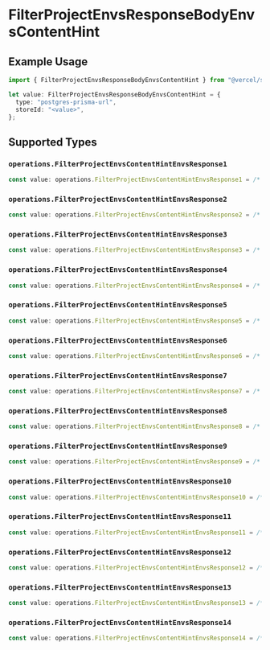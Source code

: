 # FilterProjectEnvsResponseBodyEnvsContentHint

## Example Usage

```typescript
import { FilterProjectEnvsResponseBodyEnvsContentHint } from "@vercel/sdk/models/operations/filterprojectenvs.js";

let value: FilterProjectEnvsResponseBodyEnvsContentHint = {
  type: "postgres-prisma-url",
  storeId: "<value>",
};
```

## Supported Types

### `operations.FilterProjectEnvsContentHintEnvsResponse1`

```typescript
const value: operations.FilterProjectEnvsContentHintEnvsResponse1 = /* values here */
```

### `operations.FilterProjectEnvsContentHintEnvsResponse2`

```typescript
const value: operations.FilterProjectEnvsContentHintEnvsResponse2 = /* values here */
```

### `operations.FilterProjectEnvsContentHintEnvsResponse3`

```typescript
const value: operations.FilterProjectEnvsContentHintEnvsResponse3 = /* values here */
```

### `operations.FilterProjectEnvsContentHintEnvsResponse4`

```typescript
const value: operations.FilterProjectEnvsContentHintEnvsResponse4 = /* values here */
```

### `operations.FilterProjectEnvsContentHintEnvsResponse5`

```typescript
const value: operations.FilterProjectEnvsContentHintEnvsResponse5 = /* values here */
```

### `operations.FilterProjectEnvsContentHintEnvsResponse6`

```typescript
const value: operations.FilterProjectEnvsContentHintEnvsResponse6 = /* values here */
```

### `operations.FilterProjectEnvsContentHintEnvsResponse7`

```typescript
const value: operations.FilterProjectEnvsContentHintEnvsResponse7 = /* values here */
```

### `operations.FilterProjectEnvsContentHintEnvsResponse8`

```typescript
const value: operations.FilterProjectEnvsContentHintEnvsResponse8 = /* values here */
```

### `operations.FilterProjectEnvsContentHintEnvsResponse9`

```typescript
const value: operations.FilterProjectEnvsContentHintEnvsResponse9 = /* values here */
```

### `operations.FilterProjectEnvsContentHintEnvsResponse10`

```typescript
const value: operations.FilterProjectEnvsContentHintEnvsResponse10 = /* values here */
```

### `operations.FilterProjectEnvsContentHintEnvsResponse11`

```typescript
const value: operations.FilterProjectEnvsContentHintEnvsResponse11 = /* values here */
```

### `operations.FilterProjectEnvsContentHintEnvsResponse12`

```typescript
const value: operations.FilterProjectEnvsContentHintEnvsResponse12 = /* values here */
```

### `operations.FilterProjectEnvsContentHintEnvsResponse13`

```typescript
const value: operations.FilterProjectEnvsContentHintEnvsResponse13 = /* values here */
```

### `operations.FilterProjectEnvsContentHintEnvsResponse14`

```typescript
const value: operations.FilterProjectEnvsContentHintEnvsResponse14 = /* values here */
```

